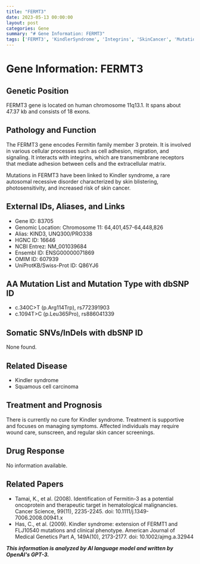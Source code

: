```yaml
---
title: "FERMT3"
date: 2023-05-13 00:00:00
layout: post
categories: Gene
summary: "# Gene Information: FERMT3"
tags: ['FERMT3', 'KindlerSyndrome', 'Integrins', 'SkinCancer', 'Mutation', 'TherapeuticTarget', 'WoundCare', 'Sunscreen']
---
```


# Gene Information: FERMT3

## Genetic Position

FERMT3 gene is located on human chromosome 11q13.1. It spans about 47.37 kb and consists of 18 exons.

## Pathology and Function

The FERMT3 gene encodes Fermitin family member 3 protein. It is involved in various cellular processes such as cell adhesion, migration, and signaling. It interacts with integrins, which are transmembrane receptors that mediate adhesion between cells and the extracellular matrix.

Mutations in FERMT3 have been linked to Kindler syndrome, a rare autosomal recessive disorder characterized by skin blistering, photosensitivity, and increased risk of skin cancer.

## External IDs, Aliases, and Links

- Gene ID: 83705
- Genomic Location: Chromosome 11: 64,401,457-64,448,826
- Alias: KIND3, UNQ300/PRO338
- HGNC ID: 16646
- NCBI Entrez: NM_001039684
- Ensembl ID: ENSG00000071869
- OMIM ID: 607939
- UniProtKB/Swiss-Prot ID: Q86YJ6

## AA Mutation List and Mutation Type with dbSNP ID

- c.340C>T (p.Arg114Trp), rs772391903
- c.1094T>C (p.Leu365Pro), rs886041339

## Somatic SNVs/InDels with dbSNP ID

None found.

## Related Disease

- Kindler syndrome
- Squamous cell carcinoma

## Treatment and Prognosis

There is currently no cure for Kindler syndrome. Treatment is supportive and focuses on managing symptoms. Affected individuals may require wound care, sunscreen, and regular skin cancer screenings.

## Drug Response

No information available.

## Related Papers

- Tamai, K., et al. (2008). Identification of Fermitin-3 as a potential oncoprotein and therapeutic target in hematological malignancies. Cancer Science, 99(11), 2235-2245. doi: 10.1111/j.1349-7006.2008.00941.x
- Has, C., et al. (2009). Kindler syndrome: extension of FERMT1 and FLJ10540 mutations and clinical phenotype. American Journal of Medical Genetics Part A, 149A(10), 2173-2177. doi: 10.1002/ajmg.a.32944

**_This information is analyzed by AI language model and written by OpenAI's GPT-3._**